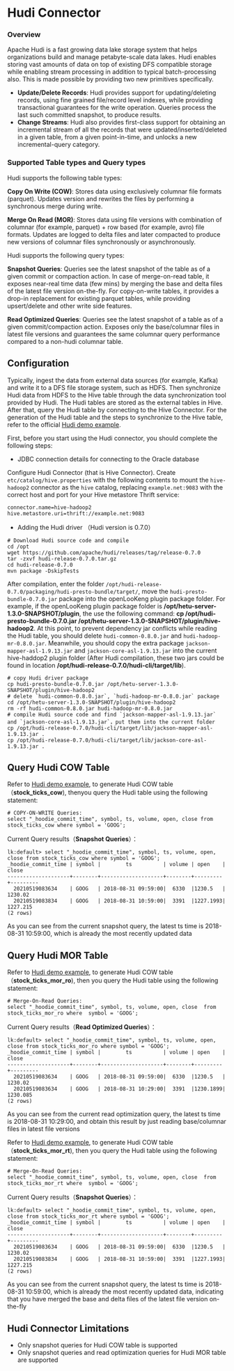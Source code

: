 # Hudi Connector

### Overview

Apache Hudi is a fast growing data lake storage system that helps organizations build and manage petabyte-scale data lakes. Hudi enables storing vast amounts of data on top of existing DFS compatible storage while enabling stream processing in addition to typical batch-processing also. This is made possible by providing two new primitives specifically.

- **Update/Delete Records**: Hudi provides support for updating/deleting records, using fine grained file/record level indexes, while providing transactional guarantees for the write operation. Queries process the last such committed snapshot, to produce results.
- **Change Streams**: Hudi also provides first-class support for obtaining an incremental stream of all the records that were updated/inserted/deleted in a given table, from a given point-in-time, and unlocks a new incremental-query category.

### Supported Table types and Query types

Hudi supports the following table types:

**Copy On Write (COW)**: Stores data using exclusively columnar file formats (parquet). Updates version and rewrites the files by performing a synchronous merge during write.

**Merge On Read (MOR)**: Stores data using file versions with combination of columnar (for example, parquet) + row based (for example, avro) file formats. Updates are logged to delta files and later compacted to produce new versions of columnar files synchronously or asynchronously.

Hudi supports the following query types:

**Snapshot Queries**: Queries see the latest snapshot of the table as of a given commit or compaction action. In case of merge-on-read table, it exposes near-real time data (few mins) by merging the base and delta files of the latest file version on-the-fly. For copy-on-write tables, it provides a drop-in replacement for existing parquet tables, while providing upsert/delete and other write side features.

**Read Optimized Queries**: Queries see the latest snapshot of a table as of a given commit/compaction action. Exposes only the base/columnar files in latest file versions and guarantees the same columnar query performance compared to a non-hudi columnar table.

## Configuration

Typically, ingest the data from external data sources (for example, Kafka) and write it to a DFS file storage system, such as HDFS. Then synchronize Hudi data from HDFS to the Hive table through the data synchronization tool provided by Hudi. The Hudi tables are stored as the external tables in Hive. After that, query the Hudi table by connecting to the Hive Connector. For the generation of the Hudi table and the steps to synchronize to the Hive table, refer to the official [Hudi demo example](https://hudi.apache.org/docs/docker_demo.html).

First, before you start using the Hudi connector, you should complete the following steps:

- JDBC connection details for connecting to the Oracle database

Configure Hudi Connector (that is Hive Connector). Create `etc/catalog/hive.properties` with the following contents to mount the `hive-hadoop2` connector as the `hive` catalog, replacing `example.net:9083` with the correct host and port for your Hive metastore Thrift service:

``` properties
connector.name=hive-hadoop2
hive.metastore.uri=thrift://example.net:9083
```

- Adding the Hudi driver （Hudi version is 0.7.0）

```properties
# Download Hudi source code and compile
cd /opt
wget https://github.com/apache/hudi/releases/tag/release-0.7.0
tar -zxvf hudi-release-0.7.0.tar.gz
cd hudi-release-0.7.0
mvn package -DskipTests
```

After compilation, enter the folder `/opt/hudi-release-0.7.0/packaging/hudi-presto-bundle/target/`, move the `hudi-presto-bundle-0.7.0.jar` package into the openLooKeng plugin package folder. For example, if the openLooKeng plugin package folder is **/opt/hetu-server-1.3.0-SNAPSHOT/plugin**, the use the following command: **cp /opt/hudi-presto-bundle-0.7.0.jar /opt/hetu-server-1.3.0-SNAPSHOT/plugin/hive-hadoop2**. At this point, to prevent dependency jar conflicts while reading the Hudi table, you should delete `hudi-common-0.8.0.jar` and `hudi-hadoop-mr-0.8.0.jar`. Meanwhile, you should copy the extra package `jackson-mapper-asl-1.9.13.jar` and `jackson-core-asl-1.9.13.jar` into the current hive-haddop2 plugin folder (After Hudi compilation, these two jars could be found in location **/opt/hudi-release-0.7.0/hudi-cli/target/lib**). 

```properties
# copy Hudi driver package
cp hudi-presto-bundle-0.7.0.jar /opt/hetu-server-1.3.0-SNAPSHOT/plugin/hive-hadoop2
# delete `hudi-common-0.8.0.jar`, `hudi-hadoop-mr-0.8.0.jar` package
cd /opt/hetu-server-1.3.0-SNAPSHOT/plugin/hive-hadoop2
rm -rf hudi-common-0.8.0.jar hudi-hadoop-mr-0.8.0.jar
# compile Hudi source code and find `jackson-mapper-asl-1.9.13.jar` and `jackson-core-asl-1.9.13.jar`，put them into the current folder
cp /opt/hudi-release-0.7.0/hudi-cli/target/lib/jackson-mapper-asl-1.9.13.jar .
cp /opt/hudi-release-0.7.0/hudi-cli/target/lib/jackson-core-asl-1.9.13.jar .
```

## Query Hudi COW Table

Refer to [Hudi demo example](https://hudi.apache.org/docs/docker_demo.html), to generate Hudi COW table（**stock_ticks_cow**), thenyou query the Hudi table using the following statement:

    # COPY-ON-WRITE Queries: 
    select "_hoodie_commit_time", symbol, ts, volume, open, close from stock_ticks_cow where symbol = 'GOOG';

Current Query results（**Snapshot Queries**）：

    lk:default> select "_hoodie_commit_time", symbol, ts, volume, open, close from stock_ticks_cow where symbol = 'GOOG';
    _hoodie_commit_time | symbol |        ts          | volume | open    | close
    --------------------+--------+--------------------+--------+---------+---------
      20210519083634    | GOOG   | 2018-08-31 09:59:00|  6330  |1230.5   | 1230.02
      20210519083834    | GOOG   | 2018-08-31 10:59:00|  3391  |1227.1993| 1227.215
    (2 rows)

As you can see from the current snapshot query, the latest ts time is 2018-08-31 10:59:00, which is already the most recently updated data

## Query Hudi MOR Table

Refer to [Hudi demo example](https://hudi.apache.org/docs/docker_demo.html), to generate Hudi COW table（**stock_ticks_mor_ro**), then you query the Hudi table using the following statement:

    # Merge-On-Read Queries:
    select "_hoodie_commit_time", symbol, ts, volume, open, close  from stock_ticks_mor_ro where  symbol = 'GOOG';


Current Query results（**Read Optimized Queries**）：

    lk:default> select "_hoodie_commit_time", symbol, ts, volume, open, close from stock_ticks_mor_ro where symbol = 'GOOG';
    _hoodie_commit_time | symbol |        ts          | volume | open    | close
    --------------------+--------+--------------------+--------+---------+---------
      20210519083634    | GOOG   | 2018-08-31 09:59:00|  6330  |1230.5   | 1230.02
      20210519083634    | GOOG   | 2018-08-31 10:29:00|  3391  |1230.1899| 1230.085
    (2 rows)

As you can see from the current read optimization query, the latest ts time is 2018-08-31 10:29:00, and  obtain this result by just reading base/columnar files in latest file versions

Refer to [Hudi demo example](https://hudi.apache.org/docs/docker_demo.html), to generate Hudi COW table（**stock_ticks_mor_rt**), then you query the Hudi table using the following statement:

    # Merge-On-Read Queries:
    select "_hoodie_commit_time", symbol, ts, volume, open, close  from stock_ticks_mor_rt where  symbol = 'GOOG';

Current Query results（**Snapshot Queries**）：

    lk:default> select "_hoodie_commit_time", symbol, ts, volume, open, close from stock_ticks_mor_rt where symbol = 'GOOG';
    _hoodie_commit_time | symbol |        ts          | volume | open    | close
    --------------------+--------+--------------------+--------+---------+---------
      20210519083634    | GOOG   | 2018-08-31 09:59:00|  6330  |1230.5   | 1230.02
      20210519083834    | GOOG   | 2018-08-31 10:59:00|  3391  |1227.1993| 1227.215
    (2 rows)

As you can see from the current snapshot query, the latest ts time is 2018-08-31 10:59:00, which is already the most recently updated data, indicating that you have merged the base and delta files of the latest file version on-the-fly

## Hudi Connector Limitations

- Only snapshot queries for Hudi COW table is supported
- Only snapshot queries and read optimization queries for Hudi MOR table are supported

